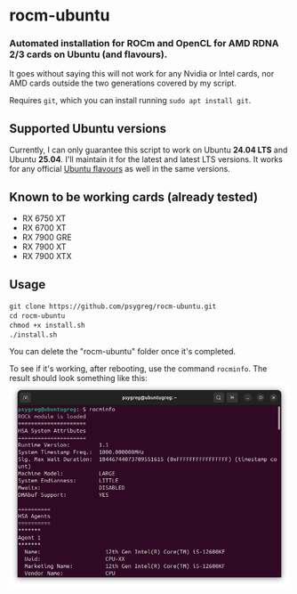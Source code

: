 # rocm-ubuntu
### Automated installation for ROCm and OpenCL for AMD RDNA 2/3 cards on Ubuntu (and flavours).

It goes without saying this will not work for any Nvidia or Intel cards, nor AMD cards outside the two generations covered by my script.

Requires `git`, which you can install running `sudo apt install git`.

## Supported Ubuntu versions

Currently, I can only guarantee this script to work on Ubuntu **24.04 LTS** and Ubuntu **25.04**. I'll maintain it for the latest and latest LTS versions. It works for any official [Ubuntu flavours](https://ubuntu.com/desktop/flavours) as well in the same versions. 

## Known to be working cards (already tested)
- RX 6750 XT
- RX 6700 XT
- RX 7900 GRE
- RX 7900 XT
- RX 7900 XTX

## Usage

`git clone https://github.com/psygreg/rocm-ubuntu.git`\
`cd rocm-ubuntu`\
`chmod +x install.sh`\
`./install.sh`

You can delete the "rocm-ubuntu" folder once it's completed.

To see if it's working, after rebooting, use the command `rocminfo`. The result should look something like this:
![rocm-success-screenshot](https://github.com/psygreg/rocm-ubuntu/blob/main/img/screenshot-rocm.png)

